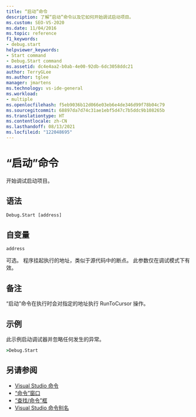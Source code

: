 ```yaml
---
title: “启动”命令
description: 了解“启动”命令以及它如何开始调试启动项目。
ms.custom: SEO-VS-2020
ms.date: 11/04/2016
ms.topic: reference
f1_keywords:
- debug.start
helpviewer_keywords:
- Start command
- Debug.Start command
ms.assetid: dc4e4aa2-b0ab-4e00-92db-6dc3058ddc21
author: TerryGLee
ms.author: tglee
manager: jmartens
ms.technology: vs-ide-general
ms.workload:
- multiple
ms.openlocfilehash: f5eb9036b12d066e03eb6e4de346d99f78b04c79
ms.sourcegitcommit: 68897da7d74c31ae1ebf5d47c7b5ddc9b108265b
ms.translationtype: HT
ms.contentlocale: zh-CN
ms.lasthandoff: 08/13/2021
ms.locfileid: "122048695"
---
```

# <a name="start-command"></a>“启动”命令
开始调试启动项目。

## <a name="syntax"></a>语法

```cmd
Debug.Start [address]
```

## <a name="arguments"></a>自变量
`address`

可选。 程序挂起执行的地址，类似于源代码中的断点。 此参数仅在调试模式下有效。

## <a name="remarks"></a>备注
“启动”命令在执行时会对指定的地址执行 RunToCursor 操作。

## <a name="example"></a>示例
此示例启动调试器并忽略任何发生的异常。

```cmd
>Debug.Start
```

## <a name="see-also"></a>另请参阅

- [Visual Studio 命令](../../ide/reference/visual-studio-commands.md)
- [“命令”窗口](../../ide/reference/command-window.md)
- [“查找/命令”框](../../ide/find-command-box.md)
- [Visual Studio 命令别名](../../ide/reference/visual-studio-command-aliases.md)
